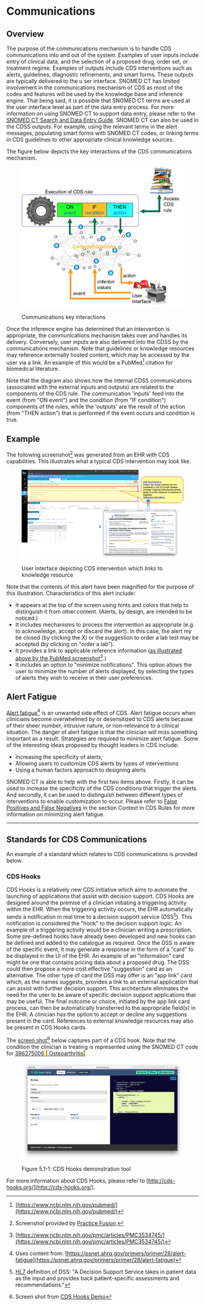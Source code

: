 # Communications

## Overview

The purpose of the communications mechanism is to handle CDS communications into and out of the system. Examples of user inputs include entry of clinical data, and the selection of a proposed drug, order set, or treatment regime. Examples of outputs include CDS interventions such as alerts, guidelines, diagnostic refinements, and smart forms. These outputs are typically delivered to the u ser interface. SNOMED CT has limited involvement in the communications mechanism of CDS as most of the codes and features will be used by the knowledge base and inference engine. That being said, it is possible that SNOMED CT terms are used at the user interface level as part of the data entry process. For more information on using SNOMED CT to support data entry, please refer to the [SNOMED CT Search and Data Entry Guide](https://app.gitbook.com/o/h8Z6qGxuQrzM9vbx5bPT/s/CEAcChvWjWEu16YmwNrz/). SNOMED CT can also be used in the CDSS outputs. For example, using the relevant terms in the alert messages, populating smart forms with SNOMED CT codes, or linking terms in CDS guidelines to other appropriate clinical knowledge sources.

The figure below depicts the key interactions of the CDS communications mechanism.

<figure><img src="images/123897663.png" alt=""><figcaption><p>Communications key interactions</p></figcaption></figure>

Once the inference engine has determined that an intervention is appropriate, the communications mechanism takes over and handles its delivery. Conversely, user inputs are also delivered into the CDSS by the communications mechanism. Note that guidelines or knowledge resources may reference externally hosted content, which may be accessed by the user via a link. An example of this would be a PubMed[^1] citation for biomedical literature.

Note that the diagram also shows how the internal CDSS communications (associated with the external inputs and outputs) are related to the components of the CDS rule. The communication 'inputs' feed into the event (from "ON event") and the condition (from "IF condition") components of the rules, while the 'outputs' are the result of the action (from "THEN action") that is performed if the event occurs and condition is true.

## Example

The following screenshot[^2] was generated from an EHR with CDS capabilities. This illustrates what a typical CDS intervention may look like.

<figure><img src="images/123897662.png" alt=""><figcaption><p>User Interface depicting CDS intervention which links to knowledge resource</p></figcaption></figure>

Note that the contents of this alert have been magnified for the purpose of this illustration. Characteristics of this alert include:

* It appears at the top of the screen using fonts and colors that help to distinguish it from other content. (Alerts, by design, are intended to be noticed.)
* It includes mechanisms to process the intervention as appropriate (e.g. to acknowledge, accept or discard the alert). In this case, the alert my be closed (by clicking the X) or the suggestion to order a lab test may be accepted (by clicking on "order a lab").
* It provides a link to applicable reference information ([as illustrated above by the PubMed screenshot](#user-content-fn-3)[^3].)
* It includes an option to "minimize notifications". This option allows the user to minimize the number of alerts displayed, by selecting the types of alerts they wish to receive in their user preferences.

## Alert Fatigue

[Alert fatigue](#user-content-fn-4)[^4] is an unwanted side effect of CDS. Alert fatigue occurs when clinicians become overwhelmed by or desensitized to CDS alerts because of their sheer number, intrusive nature, or non-relevance to a clinical situation. The danger of alert fatigue is that the clinician will miss something important as a result. Strategies are required to minimize alert fatigue. Some of the interesting ideas proposed by thought leaders in CDS include:

* Increasing the specificity of alerts;
* Allowing users to customize CDS alerts by types of interventions
* Using a human factors approach to designing alerts

SNOMED CT is able to help with the first two items above. Firstly, it can be used to increase the specificity of the CDS conditions that trigger the alerts. And secondly, it can be used to distinguish between different types of interventions to enable customization to occur. Please refer to [False Positives and False Negatives](3-knowledge-base/3.1-rules.md#false-positives-and-false-negatives) in the section Context in CDS Rules for more information on minimizing alert fatigue.

***

## Standards for CDS Communications

An example of a standard which relates to CDS communications is provided below.

### CDS Hooks

CDS Hooks is a relatively new CDS initiative which aims to automate the launching of applications that assist with decision support. CDS Hooks are designed around the premise of a clinician initiating a triggering activity within the EHR. When the triggering activity occurs, the EHR automatically sends a notification in real time to a decision support service (DSS[^5]). This notification is considered the "hook" to the decision support logic. An example of a triggering activity would be a clinician writing a prescription. Some pre-defined hooks have already been developed and new hooks can be defined and added to the catalogue as required. Once the DSS is aware of the specific event, it may generate a response in the form of a "card" to be displayed in the UI of the EHR. An example of an "information" card might be one that contains pricing data about a proposed drug. The DSS could then propose a more cost effective "suggestion" card as an alternative. The other type of card the DSS may offer is an "app link" card which, as the names suggests, provides a link to an external application that can assist with further decision support. This architecture eliminates the need for the user to be aware of specific decision support applications that may be useful. The final outcome or choice, initiated by the app link card process, can then be automatically transferred to the appropriate field(s) in the EHR. A clinician has the option to accept or decline any suggestions present in the card. References to external knowledge resources may also be present in CDS Hooks cards.

The [screen shot](#user-content-fn-6)[^6] below captures part of a CDS hook. Note that the condition the clinician is treating is represented using the SNOMED CT code for [396275006 <mark style="color:blue;">|</mark> Osteoarthritis<mark style="color:blue;">|</mark>](http://snomed.info/id/396275006).

<figure><img src="images/123897674.png" alt=""><figcaption><p>Figure 5.1-1: CDS Hooks demonstration tool</p></figcaption></figure>

For more information about CDS Hooks, please refer to [http://cds-hooks.org/](http://cds-hooks.org/).

[^1]: [https://www.ncbi.nlm.nih.gov/pubmed/](https://www.ncbi.nlm.nih.gov/pubmed/)

[^2]: Screenshot provided by [Practice Fusion](http://www.practicefusion.com/electronic-health-record-ehr/).

[^3]: [https://www.ncbi.nlm.nih.gov/pmc/articles/PMC3534745/](https://www.ncbi.nlm.nih.gov/pmc/articles/PMC3534745/)

[^4]: Uses content from: [https://psnet.ahrq.gov/primers/primer/28/alert-fatigue](https://psnet.ahrq.gov/primers/primer/28/alert-fatigue)

[^5]: [HL7](http://www.hl7.org/implement/standards/product_brief.cfm?product_id=12) definition of DSS: "A Decision Support Service takes in patient data as the input and provides back patient-specific assessments and recommendations."

[^6]: Screen shot from [CDS Hooks Demo](http://demo.cds-hooks.org/)
